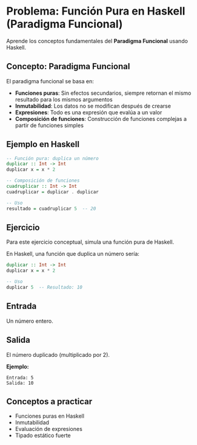 # Problema: Función Pura en Haskell (Paradigma Funcional)

Aprende los conceptos fundamentales del **Paradigma Funcional** usando Haskell.

## Concepto: Paradigma Funcional

El paradigma funcional se basa en:
- **Funciones puras**: Sin efectos secundarios, siempre retornan el mismo resultado para los mismos argumentos
- **Inmutabilidad**: Los datos no se modifican después de crearse
- **Expresiones**: Todo es una expresión que evalúa a un valor
- **Composición de funciones**: Construcción de funciones complejas a partir de funciones simples

## Ejemplo en Haskell

```haskell
-- Función pura: duplica un número
duplicar :: Int -> Int
duplicar x = x * 2

-- Composición de funciones
cuadruplicar :: Int -> Int
cuadruplicar = duplicar . duplicar

-- Uso
resultado = cuadruplicar 5  -- 20
```

## Ejercicio

Para este ejercicio conceptual, simula una función pura de Haskell.

En Haskell, una función que duplica un número sería:
```haskell
duplicar :: Int -> Int
duplicar x = x * 2

-- Uso
duplicar 5  -- Resultado: 10
```

## Entrada

Un número entero.

## Salida

El número duplicado (multiplicado por 2).

**Ejemplo:**
```
Entrada: 5
Salida: 10
```

## Conceptos a practicar

- Funciones puras en Haskell
- Inmutabilidad
- Evaluación de expresiones
- Tipado estático fuerte
